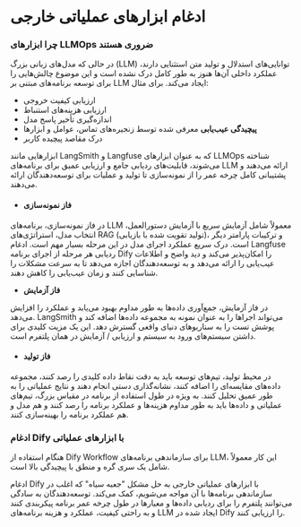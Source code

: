 # ادغام ابزارهای عملیاتی خارجی

### چرا ابزارهای LLMOps ضروری هستند

در حالی که مدل‌های زبانی بزرگ (LLM) توانایی‌های استدلال و تولید متن استثنایی دارند، عملکرد داخلی آن‌ها هنوز به طور کامل درک نشده است و این موضوع چالش‌هایی را برای توسعه برنامه‌های مبتنی بر LLM ایجاد می‌کند. برای مثال:

* ارزیابی کیفیت خروجی
* ارزیابی هزینه‌های استنباط
* اندازه‌گیری تأخیر پاسخ مدل
* **پیچیدگی عیب‌یابی** معرفی شده توسط زنجیره‌های تماس، عوامل و ابزارها
* درک مقاصد پیچیده کاربر

ابزارهایی مانند LangSmith و Langfuse که به عنوان ابزارهای LLMOps شناخته می‌شوند، قابلیت‌های ردیابی جامع و ارزیابی عمیق برای برنامه‌های LLM ارائه می‌دهند و پشتیبانی کامل چرخه عمر را از نمونه‌سازی تا تولید و عملیات برای توسعه‌دهندگان ارائه می‌دهند.

* #### فاز نمونه‌سازی

در فاز نمونه‌سازی، برنامه‌های LLM معمولاً شامل آزمایش سریع با آزمایش دستورالعمل، انتخاب مدل، استراتژی‌های RAG (تولید تقویت شده با بازیابی)، و ترکیبات پارامتر دیگر است. درک سریع عملکرد اجرای مدل در این مرحله بسیار مهم است. ادغام Langfuse ردیابی هر مرحله از اجرای برنامه Dify را امکان‌پذیر می‌کند و دید واضح و اطلاعات عیب‌یابی را ارائه می‌دهد و به توسعه‌دهندگان اجازه می‌دهد تا به سرعت مشکلات را شناسایی کنند و زمان عیب‌یابی را کاهش دهند.

* **فاز آزمایش**

در فاز آزمایش، جمع‌آوری داده‌ها به طور مداوم بهبود می‌یابد و عملکرد را افزایش می‌دهد. LangSmith می‌تواند اجراها را به عنوان نمونه به مجموعه داده‌ها اضافه کند و پوشش تست را به سناریوهای دنیای واقعی گسترش دهد. این یک مزیت کلیدی برای داشتن سیستم‌های ورود به سیستم و ارزیابی / آزمایش در همان پلتفرم است.

* #### فاز تولید

در محیط تولید، تیم‌های توسعه باید به دقت نقاط داده کلیدی را رصد کنند، مجموعه داده‌های مقایسه‌ای را اضافه کنند، نشانه‌گذاری دستی انجام دهند و نتایج عملیاتی را به طور عمیق تحلیل کنند. به ویژه در طول استفاده از برنامه در مقیاس بزرگ، تیم‌های عملیاتی و داده‌ها باید به طور مداوم هزینه‌ها و عملکرد برنامه را رصد کنند و هم مدل و هم عملکرد برنامه را بهینه‌سازی کنند.

### ادغام Dify با ابزارهای عملیاتی

هنگام استفاده از Dify Workflow برای سازماندهی برنامه‌های LLM، این کار معمولاً شامل یک سری گره و منطق با پیچیدگی بالا است.

ادغام Dify با ابزارهای عملیاتی خارجی به حل مشکل "جعبه سیاه" که اغلب در سازماندهی برنامه‌ها با آن مواجه می‌شویم، کمک می‌کند. توسعه‌دهندگان به سادگی می‌توانند پلتفرم را برای ردیابی داده‌ها و معیارها در طول چرخه عمر برنامه پیکربندی کنند و به راحتی کیفیت، عملکرد و هزینه برنامه‌های LLM ایجاد شده در Dify را ارزیابی کنند.
